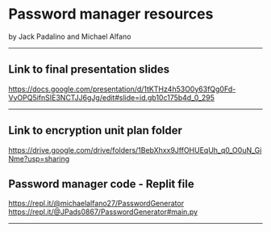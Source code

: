 # Password manager resources
by Jack Padalino and Michael Alfano

-----

## Link to final presentation slides ##

https://docs.google.com/presentation/d/1tKTHz4h53O0y63fQg0Fd-VyOPQ5ifnSIE3NCTJJ6gJg/edit#slide=id.gb10c175b4d_0_295

---

## Link to encryption unit plan folder ##

https://drive.google.com/drive/folders/1BebXhxx9JffOHUEqUh_q0_O0uN_GiNme?usp=sharing

## Password manager code - Replit file ##

https://repl.it/@michaelalfano27/PasswordGenerator
https://repl.it/@JPads0867/PasswordGenerator#main.py

---

